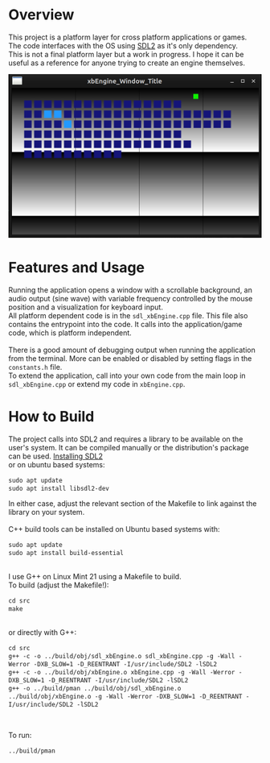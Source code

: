 # Overview

This project is a platform layer for cross platform applications or games. <br>
The code interfaces with the OS using [SDL2](https://www.libsdl.org/) as it's only dependency. <br>
This is not a final platform layer but a work in progress. I hope it can be useful as a reference for anyone trying to create an engine themselves. <br>

![xbEngine](./xbEngineImg01.png)


# Features and Usage
Running the application opens a window with a scrollable background, an audio output (sine wave) with variable frequency controlled by the mouse position and a visualization for keyboard input. <br>
All platform dependent code is in the `sdl_xbEngine.cpp` file. This file also contains the entrypoint into the code. It calls into the application/game code, which is platform independent. <br>
<br>
There is a good amount of debugging output when running the application from the terminal. More can be enabled or disabled by setting flags in the `constants.h` file. <br>
To extend the application, call into your own code from the main loop in `sdl_xbEngine.cpp` or extend my code in `xbEngine.cpp`. <br>


# How to Build
The project calls into SDL2 and requires a library to be available on the user's system. It can be compiled manually or the distribution's package can be used. [Installing SDL2](https://wiki.libsdl.org/SDL2/Installation) <br>
or on ubuntu based systems: <br>

```
sudo apt update
sudo apt install libsdl2-dev
```

In either case, adjust the relevant section of the Makefile to link against the library on your system. <br>
<br>
C++ build tools can be installed on Ubuntu based systems with: <br>

```
sudo apt update
sudo apt install build-essential
```

<br>
I use G++ on Linux Mint 21 using a Makefile to build. <br>
To build (adjust the Makefile!): <br>

```
cd src
make
```

<br>
or directly with G++: <br>

```
cd src
g++ -c -o ../build/obj/sdl_xbEngine.o sdl_xbEngine.cpp -g -Wall -Werror -DXB_SLOW=1 -D_REENTRANT -I/usr/include/SDL2 -lSDL2
g++ -c -o ../build/obj/xbEngine.o xbEngine.cpp -g -Wall -Werror -DXB_SLOW=1 -D_REENTRANT -I/usr/include/SDL2 -lSDL2
g++ -o ../build/pman ../build/obj/sdl_xbEngine.o ../build/obj/xbEngine.o -g -Wall -Werror -DXB_SLOW=1 -D_REENTRANT -I/usr/include/SDL2 -lSDL2
```

<br>

To run: <br>

```
../build/pman
```

<br>
